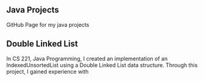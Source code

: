 ## Java Projects

GitHub Page for my java projects


## Double Linked List

In CS 221, Java Programming, I created an implementation of an IndexedUnsortedList 
using a Double Linked List data structure. Through this project, I gained experience 
with 



